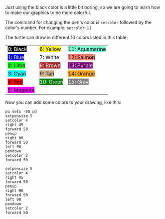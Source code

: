 Just using the black color is a little bit boring, so we are going to learn how to make our graphics to be more colorful.

The command for changing the pen's color is `setcolor` followed by the color's number. For example: `setcolor 11`

The turtle can draw in different 16 colors listed in this table:

|                                                                          |                                                                        |                                                                                 |
| ------------------------------------------------------------------------ | ---------------------------------------------------------------------- | ------------------------------------------------------------------------------- |
| <span style="background-color: black; color: white;">0: Black</span>     | <span style="background-color: yellow; color: black;">6: Yellow</span> | <span style="background-color: aquamarine; color: black;">11: Aquamarine</span> |
| <span style="background-color: blue; color: white;">1: Blue</span>       | <span style="background-color: white; color: black;">7: White</span>   | <span style="background-color: salmon; color: black;">12: Salmon</span>         |
| <span style="background-color: lime; color: black;">2: Lime</span>       | <span style="background-color: brown; color: white;">8: Brown</span>   | <span style="background-color: purple; color: white;">13: Purple</span>         |
| <span style="background-color: cyan; color: black;">3: Cyan</span>       | <span style="background-color: tan; color: black;">9: Tan</span>       | <span style="background-color: orange; color: black;">14: Orange</span>         |
| <span style="background-color: red; color: black;">4: Red</span>         | <span style="background-color: green; color: white;">10: Green</span>  | <span style="background-color: gray; color: white;">15: Gray</span>             |
| <span style="background-color: magenta; color: black;">5: Magenta</span> |                                                                        |                                                                                 |

Now you can add some colors to your drawing, like this:

<!--logo {"width":"200px", "height":"150px"}-->

```
pu setx -50 pd
setpensize 5
setcolor 4
right 45
forward 50
penup
right 90
forward 50
left 90
pendown
setcolor 2
forward 50
```

<!--solution-->

```
setpensize 5
setcolor 4
right 45
forward 50
penup
right 90
forward 50
left 90
pendown
setcolor 2
forward 50
```
